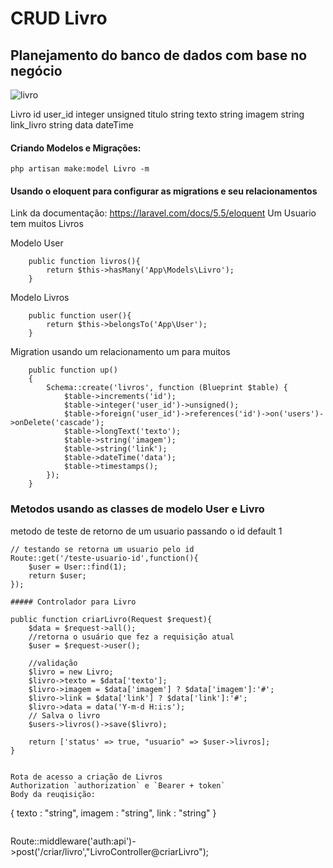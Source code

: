 # CRUD Livro

## Planejamento do banco de dados com base no negócio




![livro](https://cdn.shopify.com/s/files/1/0155/7645/products/laravel-featured_large.png?v=1432129716)



Livro
    id
    user_id     integer unsigned
    titulo      string
    texto       string
    imagem      string
    link_livro  string
    data        dateTime


#### Criando Modelos e Migrações:

`php artisan make:model Livro -m`

#### Usando o eloquent para configurar as migrations e seu relacionamentos 
Link da documentação: https://laravel.com/docs/5.5/eloquent
Um  Usuario tem muitos Livros

Modelo User

```
    public function livros(){
        return $this->hasMany('App\Models\Livro');
    }
```

Modelo Livros

```
    public function user(){
        return $this->belongsTo('App\User');
    }
```
Migration usando um relacionamento um para muitos

```
    public function up()
    {
        Schema::create('livros', function (Blueprint $table) {
            $table->increments('id');
            $table->integer('user_id')->unsigned();
            $table->foreign('user_id')->references('id')->on('users')->onDelete('cascade');
            $table->longText('texto');
            $table->string('imagem');
            $table->string('link');
            $table->dateTime('data');
            $table->timestamps();
        });
    }
```
### Metodos usando as classes de modelo User e Livro

metodo de teste de retorno de um usuario passando o id default 1
```
// testando se retorna um usuario pelo id
Route::get('/teste-usuario-id',function(){
    $user = User::find(1);
    return $user;
});

##### Controlador para Livro

```
    public function criarLivro(Request $request){
        $data = $request->all();
        //retorna o usuário que fez a requisição atual
        $user = $request->user();

        //validação
        $livro = new Livro;
        $livro->texto = $data['texto'];
        $livro->imagem = $data['imagem'] ? $data['imagem']:'#';
        $livro->link = $data['link'] ? $data['link']:'#';
        $livro->data = data('Y-m-d H:i:s');
        // Salva o livro
        $users->livros()->save($livro);

        return ['status' => true, "usuario" => $user->livros];
    }
```

Rota de acesso a criação de Livros
Authorization `authorization` e `Bearer + token`
Body da reuqisição:
```
{
    texto : "string",
    imagem : "string",
    link : "string"
}

```

```
Route::middleware('auth:api')->post('/criar/livro',"LivroController@criarLivro");

```